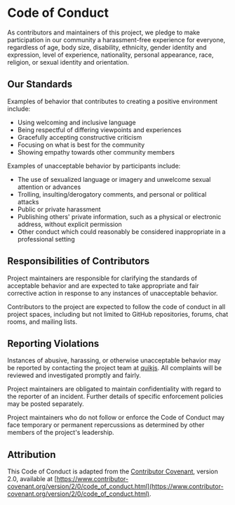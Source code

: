 # Code of Conduct

As contributors and maintainers of this project, we pledge to make participation in our community a harassment-free experience for everyone, regardless of age, body size, disability, ethnicity, gender identity and expression, level of experience, nationality, personal appearance, race, religion, or sexual identity and orientation.

## Our Standards

Examples of behavior that contributes to creating a positive environment include:

- Using welcoming and inclusive language
- Being respectful of differing viewpoints and experiences
- Gracefully accepting constructive criticism
- Focusing on what is best for the community
- Showing empathy towards other community members

Examples of unacceptable behavior by participants include:

- The use of sexualized language or imagery and unwelcome sexual attention or advances
- Trolling, insulting/derogatory comments, and personal or political attacks
- Public or private harassment
- Publishing others' private information, such as a physical or electronic address, without explicit permission
- Other conduct which could reasonably be considered inappropriate in a professional setting

## Responsibilities of Contributors

Project maintainers are responsible for clarifying the standards of acceptable behavior and are expected to take appropriate and fair corrective action in response to any instances of unacceptable behavior.

Contributors to the project are expected to follow the code of conduct in all project spaces, including but not limited to GitHub repositories, forums, chat rooms, and mailing lists.

## Reporting Violations

Instances of abusive, harassing, or otherwise unacceptable behavior may be reported by contacting the project team at [quikjs](mailto:kywagle@gmail.com). All complaints will be reviewed and investigated promptly and fairly.

Project maintainers are obligated to maintain confidentiality with regard to the reporter of an incident. Further details of specific enforcement policies may be posted separately.

Project maintainers who do not follow or enforce the Code of Conduct may face temporary or permanent repercussions as determined by other members of the project's leadership.

## Attribution

This Code of Conduct is adapted from the [Contributor Covenant](https://www.contributor-covenant.org), version 2.0, available at [https://www.contributor-covenant.org/version/2/0/code_of_conduct.html](https://www.contributor-covenant.org/version/2/0/code_of_conduct.html).
